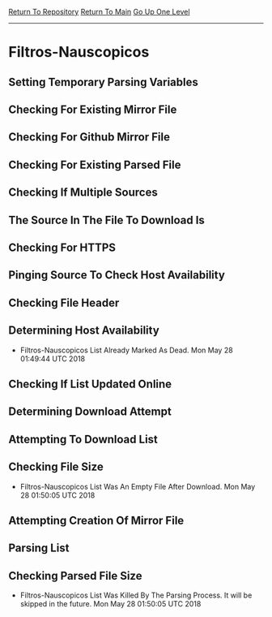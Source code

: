 [Return To Repository](https://github.com/deathbybandaid/piholeparser/)
[Return To Main](https://github.com/deathbybandaid/piholeparser/blob/master/RecentRunLogs/Mainlog.md)
[Go Up One Level](https://github.com/deathbybandaid/piholeparser/blob/master/RecentRunLogs/TopLevelScripts/30-Processing-External-Blacklists.md)
____________________________________
# Filtros-Nauscopicos
## Setting Temporary Parsing Variables
## Checking For Existing Mirror File
## Checking For Github Mirror File
## Checking For Existing Parsed File
## Checking If Multiple Sources
## The Source In The File To Download Is
## Checking For HTTPS
## Pinging Source To Check Host Availability
## Checking File Header
## Determining Host Availability
* Filtros-Nauscopicos List Already Marked As Dead. Mon May 28 01:49:44 UTC 2018
## Checking If List Updated Online
## Determining Download Attempt
## Attempting To Download List
## Checking File Size
* Filtros-Nauscopicos List Was An Empty File After Download. Mon May 28 01:50:05 UTC 2018
## Attempting Creation Of Mirror File
## Parsing List
## Checking Parsed File Size
* Filtros-Nauscopicos List Was Killed By The Parsing Process. It will be skipped in the future. Mon May 28 01:50:05 UTC 2018
